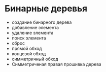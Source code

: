 # Бинарные деревья
- создание бинарного дерева
- добавление элемента 
- удаление элемента
- поиск элемента 
- сброс
- прямой обход
- концевой обход 
- симметричный обход
- Симметриченая правая прошивка дерева

